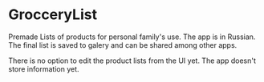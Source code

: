 # GrocceryList

Premade Lists of products for personal family's use. The app is in Russian.
The final list is saved to galery and can be shared among other apps.

There is no option to edit the product lists from the UI yet.
The app doesn't store information yet.

